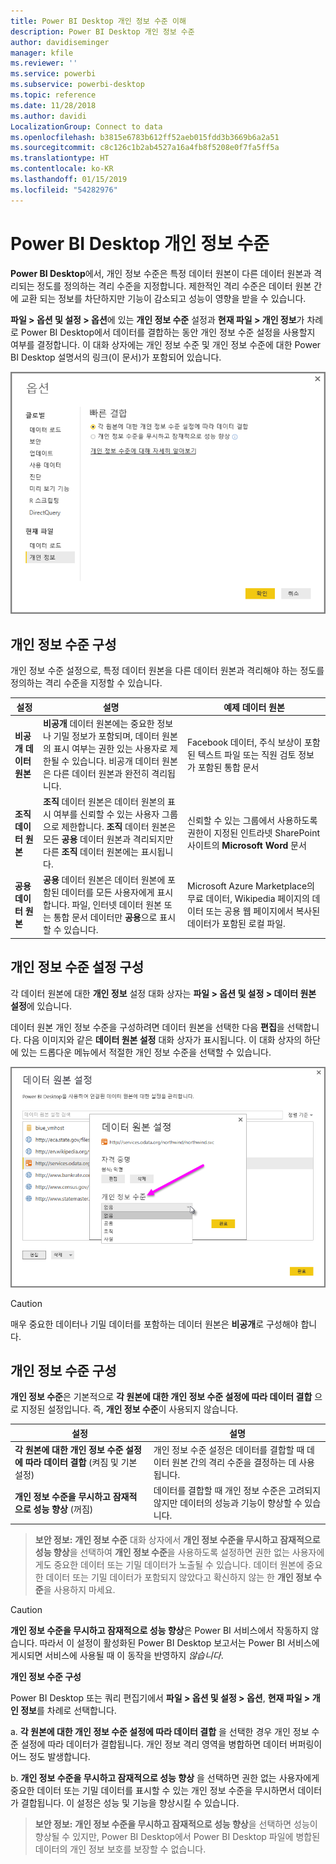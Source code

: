```yaml
---
title: Power BI Desktop 개인 정보 수준 이해
description: Power BI Desktop 개인 정보 수준
author: davidiseminger
manager: kfile
ms.reviewer: ''
ms.service: powerbi
ms.subservice: powerbi-desktop
ms.topic: reference
ms.date: 11/28/2018
ms.author: davidi
LocalizationGroup: Connect to data
ms.openlocfilehash: b3815e6783b612ff52aeb015fdd3b3669b6a2a51
ms.sourcegitcommit: c8c126c1b2ab4527a16a4fb8f5208e0f7fa5ff5a
ms.translationtype: HT
ms.contentlocale: ko-KR
ms.lasthandoff: 01/15/2019
ms.locfileid: "54282976"
---
```

# <a name="power-bi-desktop-privacy-levels"></a>Power BI Desktop 개인 정보 수준
**Power BI Desktop**에서, 개인 정보 수준은 특정 데이터 원본이 다른 데이터 원본과 격리되는 정도를 정의하는 격리 수준을 지정합니다. 제한적인 격리 수준은 데이터 원본 간에 교환 되는 정보를 차단하지만 기능이 감소되고 성능이 영향을 받을 수 있습니다.

**파일 > 옵션 및 설정 > 옵션**에 있는 **개인 정보 수준** 설정과 **현재 파일 > 개인 정보**가 차례로 Power BI Desktop에서 데이터를 결합하는 동안 개인 정보 수준 설정을 사용할지 여부를 결정합니다. 이 대화 상자에는 개인 정보 수준 및 개인 정보 수준에 대한 Power BI Desktop 설명서의 링크(이 문서)가 포함되어 있습니다.

![](media/desktop-privacy-levels/desktop_privacylevels1.png)

## <a name="configure-a-privacy-level"></a>개인 정보 수준 구성
개인 정보 수준 설정으로, 특정 데이터 원본을 다른 데이터 원본과 격리해야 하는 정도를 정의하는 격리 수준을 지정할 수 있습니다.

| 설정 | 설명 | 예제 데이터 원본 |
| --- | --- | --- |
| **비공개 데이터 원본** |**비공개** 데이터 원본에는 중요한 정보나 기밀 정보가 포함되며, 데이터 원본의 표시 여부는 권한 있는 사용자로 제한될 수 있습니다. 비공개 데이터 원본은 다른 데이터 원본과 완전히 격리됩니다. |Facebook 데이터, 주식 보상이 포함된 텍스트 파일 또는 직원 검토 정보가 포함된 통합 문서 |
| **조직 데이터 원본** |**조직** 데이터 원본은 데이터 원본의 표시 여부를 신뢰할 수 있는 사용자 그룹으로 제한합니다. **조직** 데이터 원본은 모든 **공용** 데이터 원본과 격리되지만 다른 **조직** 데이터 원본에는 표시됩니다. |신뢰할 수 있는 그룹에서 사용하도록 권한이 지정된 인트라넷 SharePoint 사이트의 **Microsoft Word** 문서 |
| **공용 데이터 원본** |**공용** 데이터 원본은 데이터 원본에 포함된 데이터를 모든 사용자에게 표시합니다. 파일, 인터넷 데이터 원본 또는 통합 문서 데이터만 **공용**으로 표시할 수 있습니다. |Microsoft Azure Marketplace의 무료 데이터, Wikipedia 페이지의 데이터 또는 공용 웹 페이지에서 복사된 데이터가 포함된 로컬 파일. |

## <a name="configure-privacy-level-settings"></a>개인 정보 수준 설정 구성
각 데이터 원본에 대한 **개인 정보** 설정 대화 상자는 **파일 > 옵션 및 설정 > 데이터 원본 설정**에 있습니다.

데이터 원본 개인 정보 수준을 구성하려면 데이터 원본을 선택한 다음 **편집**을 선택합니다. 다음 이미지와 같은 **데이터 원본 설정** 대화 상자가 표시됩니다. 이 대화 상자의 하단에 있는 드롭다운 메뉴에서 적절한 개인 정보 수준을 선택할 수 있습니다.

![](media/desktop-privacy-levels/desktop_privacylevels2.png)

> [!CAUTION]
> 매우 중요한 데이터나 기밀 데이터를 포함하는 데이터 원본은 **비공개**로 구성해야 합니다.
> 

## <a name="configure-privacy-levels"></a>개인 정보 수준 구성
**개인 정보 수준**은 기본적으로 **각 원본에 대한 개인 정보 수준 설정에 따라 데이터 결합** 으로 지정된 설정입니다. 즉, **개인 정보 수준**이 사용되지 않습니다.

| 설정 | 설명 |
| --- | --- |
| **각 원본에 대한 개인 정보 수준 설정에 따라 데이터 결합** (켜짐 및 기본 설정) |개인 정보 수준 설정은 데이터를 결합할 때 데이터 원본 간의 격리 수준을 결정하는 데 사용됩니다. |
| **개인 정보 수준을 무시하고 잠재적으로 성능 향상** (꺼짐) |데이터를 결합할 때 개인 정보 수준은 고려되지 않지만 데이터의 성능과 기능이 향상할 수 있습니다. |

> **보안 정보:** **개인 정보 수준** 대화 상자에서 **개인 정보 수준을 무시하고 잠재적으로 성능 향상**을 선택하여 **개인 정보 수준**을 사용하도록 설정하면 권한 없는 사용자에게도 중요한 데이터 또는 기밀 데이터가 노출될 수 있습니다. 데이터 원본에 중요한 데이터 또는 기밀 데이터가 포함되지 않았다고 확신하지 않는 한 **개인 정보 수준**을 사용하지 마세요.
> 
> 

> [!CAUTION]
> **개인 정보 수준을 무시하고 잠재적으로 성능 향상**은 Power BI 서비스에서 작동하지 않습니다. 따라서 이 설정이 활성화된 Power BI Desktop 보고서는 Power BI 서비스에 게시되면 서비스에 사용될 때 이 동작을 반영하지 *않습니다*.
> 

**개인 정보 수준 구성**

Power BI Desktop 또는 쿼리 편집기에서 **파일 > 옵션 및 설정 > 옵션**, **현재 파일 > 개인 정보**를 차례로 선택합니다.

a. **각 원본에 대한 개인 정보 수준 설정에 따라 데이터 결합** 을 선택한 경우 개인 정보 수준 설정에 따라 데이터가 결합됩니다. 개인 정보 격리 영역을 병합하면 데이터 버퍼링이 어느 정도 발생합니다.

b. **개인 정보 수준을 무시하고 잠재적으로 성능 향상** 을 선택하면 권한 없는 사용자에게 중요한 데이터 또는 기밀 데이터를 표시할 수 있는 개인 정보 수준을 무시하면서 데이터가 결합됩니다. 이 설정은 성능 및 기능을 향상시킬 수 있습니다.

> **보안 정보:** **개인 정보 수준을 무시하고 잠재적으로 성능 향상**을 선택하면 성능이 향상될 수 있지만, Power BI Desktop에서 Power BI Desktop 파일에 병합된 데이터의 개인 정보 보호를 보장할 수 없습니다.
> 
> 

